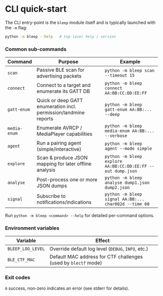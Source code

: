 # CLI quick-start

The CLI entry-point is the `bleep` module itself and is typically launched with the `-m` flag:

```bash
python -m bleep --help   # top-level help / version
```

### Common sub-commands

| Command | Purpose | Example |
|---------|---------|---------|
| `scan` | Passive BLE scan for advertising packets | `python -m bleep scan --timeout 15` |
| `connect` | Connect to a target and enumerate its GATT DB | `python -m bleep connect AA:BB:CC:DD:EE:FF` |
| `gatt-enum` | Quick or deep GATT enumeration incl. permission/landmine reports | `python -m bleep gatt-enum AA:BB:... --deep` |
| `media-enum` | Enumerate AVRCP / MediaPlayer capabilities | `python -m bleep media-enum AA:BB:... --verbose` |
| `agent` | Run a pairing agent (simple/interactive) | `python -m bleep agent --mode simple` |
| `explore` | Scan & produce JSON mapping for later offline analysis | `python -m bleep explore AA:BB:CC:DD:EE:FF --out dump.json` |
| `analyse` | Post-process one or more JSON dumps | `python -m bleep analyse dump1.json dump2.json` |
| `signal` | Subscribe to notifications/indications | `python -m bleep signal AA:BB:... char002d --time 60` |

Run `python -m bleep <command> --help` for detailed per-command options.

### Environment variables

| Variable | Effect |
|----------|--------|
| `BLEEP_LOG_LEVEL` | Override default log level (`DEBUG`, `INFO`, etc.) |
| `BLE_CTF_MAC` | Default MAC address for CTF challenges (used by `blectf` mode) |

### Exit codes

`0` success, non-zero indicates an error (see stderr for details). 